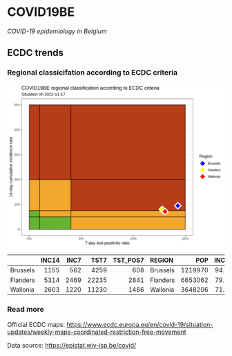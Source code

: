 
# COVID19BE

*COVID-19 epidemiology in Belgium*

## ECDC trends

### Regional classicifation according to ECDC criteria

![](COVID9BE-ecdc-trend.png)

|          | INC14 | INC7 |  TST7 | TST\_POS7 | REGION   |     POP | INC14\_RT |       PR7 |          GR |
| :------- | ----: | ---: | ----: | --------: | :------- | ------: | --------: | --------: | ----------: |
| Brussels |  1155 |  562 |  4259 |       608 | Brussels | 1219970 |  94.67446 | 0.1427565 | \-0.0522766 |
| Flanders |  5314 | 2469 | 22235 |      2841 | Flanders | 6653062 |  79.87300 | 0.1277715 | \-0.1321617 |
| Wallonia |  2603 | 1220 | 11230 |      1466 | Wallonia | 3648206 |  71.35014 | 0.1305432 | \-0.1178597 |

### Read more

Official ECDC maps:
<https://www.ecdc.europa.eu/en/covid-19/situation-updates/weekly-maps-coordinated-restriction-free-movement>

Data source: <https://epistat.wiv-isp.be/covid/>
